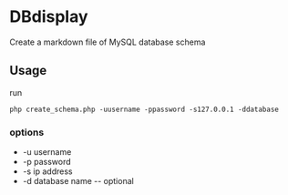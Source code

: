 # DBdisplay
Create a markdown file of MySQL database schema  

## Usage
run 
```
php create_schema.php -uusername -ppassword -s127.0.0.1 -ddatabase
```

### options
* -u username
* -p password
* -s ip address
* -d database name -- optional
